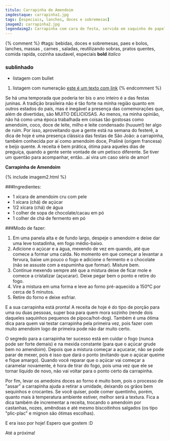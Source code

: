 ```yaml
---
titulo: Carrapinha de Amendoim
imgdestaque: carrapinha1.jpg
tags: [especiais, lanches, doces e sobremesas]
imagem2: carrapinha2.jpg
legendaimg2: Carrapinha com cara de festa, servida em saquinho de papel.
---
```

{% comment %}
#tags: bebidas, doces e sobremesas, paes e bolos, lanches, massas , carnes , saladas, reutilizando sobras, pratos quentes, comida rapida, cozinha saudavel, especiais
**bold**
*italico*
### sublinhado
* listagem com bullet
1. listagem com numeração
[este é um texto com link](https://www.enderecodolink.com)
{% endcomment %}

Se há uma temporada que poderia ter bis o ano inteiro é a das festas juninas. A tradição brasileira não é tão forte na minha região quanto em outros estados do país, mas é inegável a presença das comemorações que, além de divertidas, são MUITO DELICIOSAS. Ao menos, na minha opinião, não há como uma época trabalhada em coisas tão gostosas como amendoim, coco, doce de leite, milho e leite condensado (huuum!) ter algo de ruim. Por isso, aproveitando que a gente está na semana do festerê, a dica de hoje é uma presença clássica das festas de São João: a carrapinha, também conhecida por aí como amendoim doce, Praliné (origem francesa) e beijo quente. A receita é bem prática, ótima para aqueles dias de preguiça, quando a gente sente vontade de um petisco diferente. Se tiver um quentão para acompanhar, então...aí vira um caso sério de amor! 

**Carrapinha de Amendoim**

{% include imagem2.html %}

###Ingredientes:

* 1 xícara de amendoim cru com pele
* 1 xícara (chá) de açúcar
* 1/2 xícara (chá) de água
* 1 colher de sopa de chocolate/cacau em pó
* 1 colher de chá de fermento em pó

###Modo de fazer:

1. Em uma panela alta e de fundo largo, despeje o amendoim e deixe dar uma leve tostadinha, em fogo médio-baixo.
2. Adicione o açúcar e a água, mexendo de vez em quando, até que comece a formar uma calda. No momento em que começar a levantar a fervura, baixe um pouco o fogo e adicione o fermento e o chocolate (não se assuste com a espuminha que formar). Misture bem.
3. Continue mexendo sempre até que a mistura deixe de ficar mole e comece a cristalizar (açucarar). Deixe pegar bem o ponto e retire do fogo.
4. Vire a mistura em uma forma e leve ao forno pré-aquecido a 150°C por cerca de 5 minutos. 
5. Retire do forno e deixe esfriar. 

E a sua carrapinha está pronta! A receita de hoje é do tipo de porção para uma ou duas pessoas, super boa para quem mora sozinho (rende dois daqueles saquinhos pequenos de pipoca/hot-dog). Também é uma ótima dica para quem vai testar carrapinha pela primeira vez, pois fazer com muito amendoim logo de primeira pode não dar muito certo. 

O segredo para a carrapinha ter sucesso está em cuidar o fogo (nunca pode ser forte demais) e na mexida constante (para que o açúcar grude bem no amendoim). Depois que a mistura começar a açucarar, não se pode parar de mexer, pois é isso que dará o ponto (evitando que o açúcar queime e fique amargo). Quando você reparar que o açúcar vai começar a caramelar novamente, é hora de tirar do fogo, pois uma vez que ele se tornar líquido de novo, não vai voltar para o ponto certo da carrapinha. 

Por fim, levar os amedoins doces ao forno é muito bom, pois o processo de "assar" a carrapinha ajuda a retirar a umidade, deixando os grãos bem sequinhos e crocantes. Se você quiser, pode comer quentinho, porém, quanto mais à temperatura ambiente estiver, melhor será a textura. Fica a dica também de incrementar a receita, trocando o amendoim por castanhas, nozes, amêndoas e até mesmo biscoitinhos salgados (os tipo "plic-plac" e mignon são ótimas escolhas).

E era isso por hoje! Espero que gostem :D

Até a próxima!